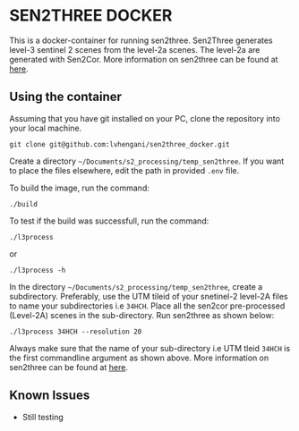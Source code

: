 # SEN2THREE DOCKER

This is a docker-container for running sen2three. Sen2Three generates level-3 sentinel 2 scenes from the level-2a scenes.
The level-2a are generated with Sen2Cor. More information on sen2three can be found at [here](http://step.esa.int/main/third-party-plugins-2/sen2three/). 

## Using the container

Assuming that you have git installed on your PC, clone the repository into your local machine.

~~~
git clone git@github.com:lvhengani/sen2three_docker.git
~~~

Create a directory `~/Documents/s2_processing/temp_sen2three`. If you want to place the files elsewhere, edit the path in provided `.env` file.


To build the image, run the command:

~~~
./build
~~~

To test if the build was successfull, run the command:

~~~
./l3process
~~~

or

~~~
./l3process -h
~~~

In the directory `~/Documents/s2_processing/temp_sen2three`, create a subdirectory. Preferably, use the UTM tileid of your snetinel-2 level-2A files to name your subdirectories  i.e `34HCH`. Place all the sen2cor pre-processed (Level-2A) scenes in the sub-directory. Run sen2three as shown below: 

~~~
./l3process 34HCH --resolution 20
~~~

Always make sure that the name of your sub-directory i.e UTM tleid `34HCH` is the first commandline argument as shown above. More information on sen2three can be found at [here](http://step.esa.int/main/third-party-plugins-2/sen2three/).

## Known Issues

* Still testing

